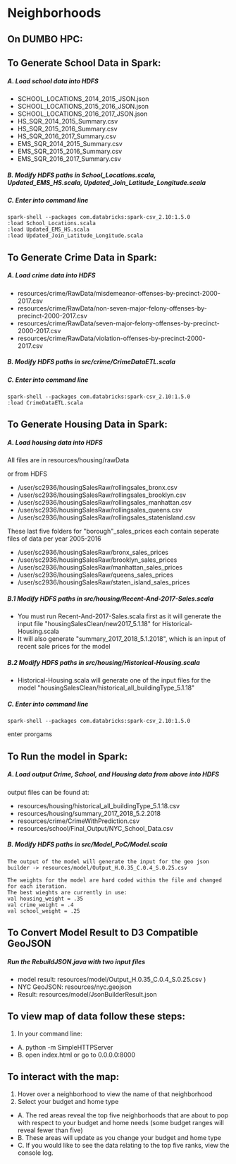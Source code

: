 # Neighborhoods

## On DUMBO HPC:
## To Generate School Data in Spark:

##### A. Load school data into HDFS
- SCHOOL_LOCATIONS_2014_2015_JSON.json
- SCHOOL_LOCATIONS_2015_2016_JSON.json
- SCHOOL_LOCATIONS_2016_2017_JSON.json
- HS_SQR_2014_2015_Summary.csv
- HS_SQR_2015_2016_Summary.csv
- HS_SQR_2016_2017_Summary.csv
- EMS_SQR_2014_2015_Summary.csv
- EMS_SQR_2015_2016_Summary.csv
- EMS_SQR_2016_2017_Summary.csv

##### B. Modify HDFS paths in School_Locations.scala, Updated_EMS_HS.scala, Updated_Join_Latitude_Longitude.scala

##### C. Enter into command line
```module load spark
spark-shell --packages com.databricks:spark-csv_2.10:1.5.0
:load School_Locations.scala
:load Updated_EMS_HS.scala
:load Updated_Join_Latitude_Longitude.scala
```

## To Generate Crime Data in Spark:
##### A. Load crime data into HDFS
- resources/crime/RawData/misdemeanor-offenses-by-precinct-2000-2017.csv
- resources/crime/RawData/non-seven-major-felony-offenses-by-precinct-2000-2017.csv
- resources/crime/RawData/seven-major-felony-offenses-by-precinct-2000-2017.csv
- resources/crime/RawData/violation-offenses-by-precinct-2000-2017.csv

##### B. Modify HDFS paths in src/crime/CrimeDataETL.scala

##### C. Enter into command line
```module load spark
spark-shell --packages com.databricks:spark-csv_2.10:1.5.0
:load CrimeDataETL.scala
```
## To Generate Housing Data in Spark:
##### A. Load housing data into HDFS
  
  All files are in resources/housing/rawData
  
  or from HDFS
- /user/sc2936/housingSalesRaw/rollingsales_bronx.csv
- /user/sc2936/housingSalesRaw/rollingsales_brooklyn.csv
- /user/sc2936/housingSalesRaw/rollingsales_manhattan.csv
- /user/sc2936/housingSalesRaw/rollingsales_queens.csv
- /user/sc2936/housingSalesRaw/rollingsales_statenisland.csv

These last five folders for "borough"_sales_prices each contain seperate files of data per year 2005-2016
- /user/sc2936/housingSalesRaw/bronx_sales_prices
- /user/sc2936/housingSalesRaw/brooklyn_sales_prices
- /user/sc2936/housingSalesRaw/manhattan_sales_prices
- /user/sc2936/housingSalesRaw/queens_sales_prices
- /user/sc2936/housingSalesRaw/staten_island_sales_prices

##### B.1 Modify HDFS paths in src/housing/Recent-And-2017-Sales.scala
 - You must run Recent-And-2017-Sales.scala first as it will generate the input file "housingSalesClean/new2017_5.1.18" for Historical-Housing.scala
  - It will also generate "summary_2017_2018_5.1.2018", which is an input of recent sale prices for the model
##### B.2 Modify HDFS paths in src/housing/Historical-Housing.scala
  - Historical-Housing.scala will generate one of the input files for the model "housingSalesClean/historical_all_buildingType_5.1.18"
  
##### C. Enter into command line
```module load spark
spark-shell --packages com.databricks:spark-csv_2.10:1.5.0
```
enter prorgams

## To Run the model in Spark:
##### A. Load output Crime, School, and Housing data from above into HDFS
output files can be found at:
- resources/housing/historical_all_buildingType_5.1.18.csv
- resources/housing/summary_2017_2018_5.2.2018
- resources/crime/CrimeWithPrediction.csv
- resources/school/Final_Output/NYC_School_Data.csv

##### B. Modify HDFS paths in src/Model_PoC/Model.scala
    The output of the model will generate the input for the geo json builder -> resources/model/Output_H.0.35_C.0.4_S.0.25.csv
    
    The weights for the model are hard coded within the file and changed for each iteration.
    The best wieghts are currently in use:
    val housing_weight = .35
    val crime_weight = .4
    val school_weight = .25

## To Convert Model Result to D3 Compatible GeoJSON
##### Run the RebuildJSON.java with two input files 
- model result: resources/model/Output_H.0.35_C.0.4_S.0.25.csv )
- NYC GeoJSON: resources/nyc.geojson
- Result: resources/model/JsonBuilderResult.json

## To view map of data follow these steps:
1. In your command line:
- A. python -m SimpleHTTPServer
- B. open index.html or go to 0.0.0.0:8000

## To interact with the map:
1. Hover over a neighborhood to view the name of that neighborhood
2. Select your budget and home type
- A. The red areas reveal the top five neighborhoods that are about to pop with respect to your budget and home needs (some budget ranges will reveal fewer than five)
- B. These areas will update as you change your budget and home type
- C. If you would like to see the data relating to the top five ranks, view the console log.
